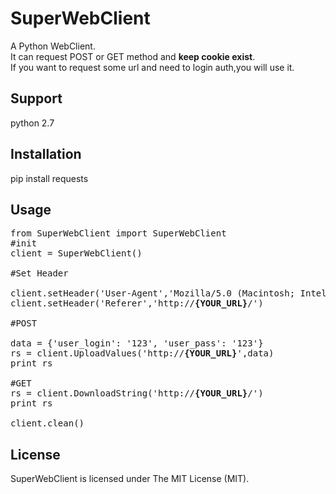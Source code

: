 # SuperWebClient
A Python WebClient.  
It can request POST or GET method and <b>keep cookie exist</b>.  
If you want to request some url and need to login auth,you will use it.

## Support
python 2.7

## Installation
pip install requests

## Usage
<pre>
from SuperWebClient import SuperWebClient 
#init
client = SuperWebClient()

#Set Header

client.setHeader('User-Agent','Mozilla/5.0 (Macintosh; Intel Mac OS X 10_10_5) AppleWebKit/537.36 (KHTML, like Gecko) Chrome/59.0.3071.115 Safari/537.36')
client.setHeader('Referer','http://<b>{YOUR_URL}</b>/')

#POST

data = {'user_login': '123', 'user_pass': '123'}
rs = client.UploadValues('http://<b>{YOUR_URL}</b>',data)
print rs

#GET
rs = client.DownloadString('http://<b>{YOUR_URL}</b>/')
print rs

client.clean()
</pre>

## License

SuperWebClient is licensed under The MIT License (MIT).
